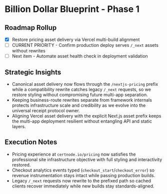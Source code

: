 # Billion Dollar Blueprint - Phase 1

## Roadmap Rollup
- [x] Restore pricing asset delivery via Vercel multi-build alignment
- [ ] CURRENT PRIORITY - Confirm production deploy serves `/_next` assets without rewrites
- [ ] Next item - Automate asset health check in deployment validation

## Strategic Insights
- Canonical asset delivery now flows through the `/nextjs-pricing` prefix while a compatibility rewrite catches legacy `/_next` requests, so we restore styling without compromising future multi-app separation.
- Keeping business-route rewrites separate from framework internals protects infrastructure scale and credibility as we evolve into the universal receipt protocol owner.
- Aligning Vercel asset delivery with the explicit Next.js asset prefix keeps the multi-app deployment resilient without entangling API and static layers.

## Execution Notes
- Pricing experience at `certnode.io/pricing` now satisfies the professional site infrastructure objective with full styling and interactivity restored.
- Checkout analytics events typed (`checkout_start`/`checkout_error`) so revenue instrumentation stays intact while passing production builds.
- Legacy `/_next` requests now rewrite to the prefixed path so cached clients recover immediately while new builds stay standards-aligned.
